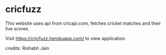# cricfuzz

This website uses api from cricapi.com, fetches cricket matches and their live scores.

Visit https://cricfuzz.herokuapp.com/ to view application.

credits: Rishabh Jain
